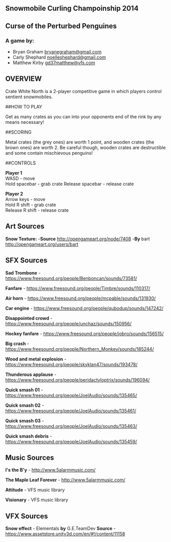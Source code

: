 Snowmobile Curling Champoinship 2014
------------------------------------
## Curse of the Perturbed Penguines ##

### A game by: ###
* Bryan Graham <bryanegraham@gmail.com>
* Carly Shephard <noelleshephard@gmail.com>
* Matthew Kirby <gd37matthew@vfs.com>  


## OVERVIEW

Crate White North is a 2-player competitive game in which players control sentient snowmobiles.  

##HOW TO PLAY

Get as many crates as you can into your opponents end of the rink by any means necessary! 

##SCORING  

Metal crates (the grey ones) are worth 1 point, and wooden crates (the brown ones) are worth 2. Be careful though, wooden crates are destructible and some contain mischievous penguins!

##CONTROLS  

**Player 1**  
WASD - move  
Hold spacebar - grab crate
Release spacebar - release crate 

**Player 2**  
Arrow keys - move  
Hold R shift - grab crate  
Release R shift - release crate




## Art Sources ##

**Snow Texture:**
-**Source** http://opengameart.org/node/7408
-**By** bart <http://opengameart.org/users/bart>

## SFX Sources ##
**Sad Trombone** - https://www.freesound.org/people/Benboncan/sounds/73581/  

**Fanfare** - https://www.freesound.org/people/Timbre/sounds/110317/  

**Air horn** - https://www.freesound.org/people/mcpable/sounds/131930/  

**Car engine** - https://www.freesound.org/people/qubodup/sounds/147242/  

**Disappointed crowd** - https://www.freesound.org/people/unchaz/sounds/150956/  

**Hockey fanfare** - https://www.freesound.org/people/jobro/sounds/156515/  

**Big crash** - https://www.freesound.org/people/Northern_Monkey/sounds/185244/  

**Wood and metal explosion** - https://www.freesound.org/people/skyklan47/sounds/193478/  

**Thunderous applause** - https://www.freesound.org/people/peridactyloptrix/sounds/196094/  

**Quick smash 01** - https://www.freesound.org/people/JoelAudio/sounds/135465/  

**Quick smash 02** - https://www.freesound.org/people/JoelAudio/sounds/135461/   

**Quick smash 03** - https://www.freesound.org/people/JoelAudio/sounds/135463/  

**Quick smash debris** - https://www.freesound.org/people/JoelAudio/sounds/135459/  


## Music Sources 

**I's the B'y** - http://www.5alarmmusic.com/  

**The Maple Leaf Forever** - http://www.5alarmmusic.com/  

**Attitude** - VFS music library  

**Visionary** - VFS music library  


## VFX Sources 


**Snow effect** - Elementals **by** G.E.TeamDev  **Source** - https://www.assetstore.unity3d.com/en/#!/content/11158